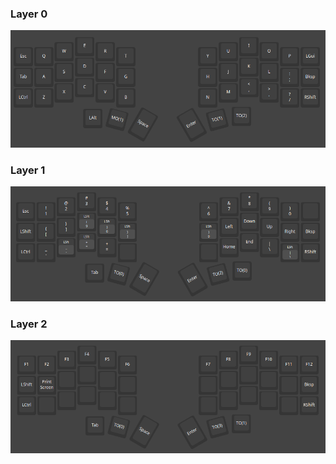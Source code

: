 ### Layer 0
![layer0](layer1.png)
### Layer 1
![layer1](layer2.png)
### Layer 2
![layer2](layer3.png)
